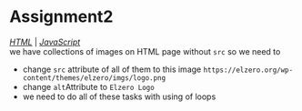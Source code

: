 # Assignment2

*[HTML](./index.html)* | *[JavaScript](./main.js)*  
we have collections of images on HTML page without `src` so we need to

- change `src` attribute of all of them to this image `https://elzero.org/wp-content/themes/elzero/imgs/logo.png`
- change `alt`Attribute to `Elzero Logo`
- we need to do all of these tasks with using of loops
